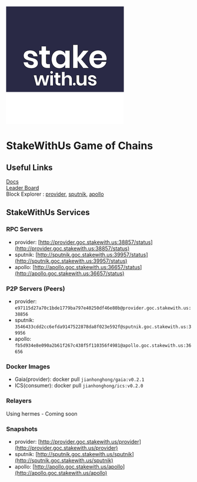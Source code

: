 ![StakeWithUs logo](swu.png)
# StakeWithUs Game of Chains
## Useful Links
[Docs](https://github.com/hyphacoop/ics-testnets/tree/main/game-of-chains-2022)  
[Leader Board](https://interchainsecurity.dev/game-of-chains-2022)  
Block Explorer : [provider](https://goc-explorer.ztake.org/provider), [sputnik](https://goc-explorer.ztake.org/sputnik), [apollo](https://goc-explorer.ztake.org/apollo)

## StakeWithUs Services
### RPC Servers
- provider: [http://provider.goc.stakewith.us:38857/status](http://provider.goc.stakewith.us:38857/status)  
- sputnik: [http://sputnik.goc.stakewith.us:39957/status](http://sputnik.goc.stakewith.us:39957/status)  
- apollo: [http://apollo.goc.stakewith.us:36657/status](http://apollo.goc.stakewith.us:36657/status) 

### P2P Servers (Peers)
- provider: `e97115d27a70c1bde1779ba797e40250df46e80b@provider.goc.stakewith.us:38856`
- sputnik:  `3546433cdd2cc6efda9147522878da8f023e592f@sputnik.goc.stakewith.us:39956`
- apollo:   `fb5d934e8e090a2b61f267c438f5f110356f4981@apollo.goc.stakewith.us:36656`

### Docker Images
- Gaia(provider): docker pull `jianhonghong/gaia:v0.2.1`
- ICS(consumer): docker pull `jianhonghong/ics:v0.2.0`

### Relayers
Using hermes - Coming soon 

### Snapshots
- provider: [http://provider.goc.stakewith.us/provider](http://provider.goc.stakewith.us/provider)  
- sputnik: [http://sputnik.goc.stakewith.us/sputnik](http://sputnik.goc.stakewith.us/sputnik)  
- apollo: [http://apollo.goc.stakewith.us/apollo](http://apollo.goc.stakewith.us/apollo)
